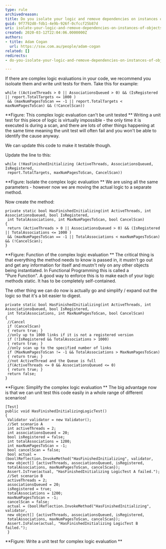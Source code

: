 ```yaml
---
type: rule
archivedreason: 
title: Do you isolate your logic and remove dependencies on instances of objects?
guid: 9f7792d8-fdb1-4e9b-926f-0cfccf25b87d
uri: isolate-your-logic-and-remove-dependencies-on-instances-of-objects
created: 2020-03-12T22:04:06.0000000Z
authors:
- title: Adam Cogan
  url: https://ssw.com.au/people/adam-cogan
related: []
redirects:
- do-you-isolate-your-logic-and-remove-dependencies-on-instances-of-objects

---
```


If there are complex logic evaluations in your code, we recommend you isoloate them and write unit tests for them.
Take this for example:


<!--endintro-->



```
while ((ActiveThreads > 0 || AssociationsQueued > 0) && (IsRegistered || report.TotalTargets <= 1000 )
 && (maxNumPagesToScan == -1 || report.TotalTargets < maxNumPagesToScan) && (!CancelScan))
```




 **Figure: This complex logic evaluation can't be unit tested
** 
Writing a unit test for this piece of logic is virtually impossible - the only time it is executed is during a scan, and there are lots of other things happening at the same time meaning the unit test will often fail and you won't be able to identify the cause anyway.

We can update this code to make it testable though.

Update the line to this:



```
while (!HasFinishedInitializing (ActiveThreads, AssociationsQueued, IsRegistered, 
 report.TotalTargets, maxNumPagesToScan, CancelScan))
```




 **Figure: Isolate the complex logic evaluation
** 
We are using all the same parameters - however now we are moving the actual logic to a separate method.

Now create the method:



```
private static bool HasFinishedInitializing(int ActiveThreads, int AssociationsQueued, bool IsRegistered, 
 int TotalAssociations, int MaxNumPagesToScan, bool CancelScan)
{
 return (ActiveThreads > 0 || AssociationsQueued > 0) && (IsRegistered || TotalAssociations <= 1000 )
 && (maxNumPagesToScan == -1 || TotalAssociations < maxNumPagesToScan) && (!CancelScan);		
}
```




 **Figure: Function of the complex logic evaluation
** 
The critical thing is that everything the method needs to know is passed in, it mustn't go out and get any information for itself and mustn't rely on any other objects being instantiated. In Functional Programming this is called a "Pure Function". A good way to enforce this is to make each of your logic methods static. It has to be completely self-contained.

The other thing we can do now is actually go and simplify / expand out the logic so that it's a bit easier to digest.



```
private static bool HasFinishedInitializing(int ActiveThreads, int AssociationsQueued, bool IsRegistered, 
 int TotalAssociations, int MaxNumPagesToScan, bool CancelScan)
{
 //Cancel
 if (CancelScan) 
 { return true; }
 //only up to 1000 links if it is not a registered version
 if (!IsRegistered && TotalAssociations > 1000) 
 { return true; }
 //only scan up to the specified number of links
 if (MaxNumPagesToScan != -1 && TotalAssociations > MaxNumPagesToScan) 
 { return true; }
 //not ActiveThread and the Queue is full
 if(ActiveThreads <= 0 && AssociationsQueued <= 0) 
 { return true; }
 return false;
}
```


 **Figure: Simplify the complex logic evaluation
** 
The big advantage now is that we can unit test this code easily in a whole range of different scenarios!



```
[Test]
public void HasFinishedInitializingLogicTest()
{
 Validator validator = new Validator();
 //Set scenario A
 int activeThreads = 2;
 int associationsQueued = 20;
 bool isRegistered = false;
 int totalAssociations = 1200;
 int maxNumPagesToScan = -1;
 bool cancelScan = false;
 bool actual = (bool)Reflection.InvokeMethod("HasFinishedInitializing", validator,
 new object[] {activeThreads, associationsQueued, isRegistered,
 totalAssociations, maxNumPagesToScan, cancelScan});
 Assert.IsTrue(actual, "HasFinishedInitializing LogicTest A failed.");
 //Set scenario B
 activeThreads = 2;
 associationsQueued = 20;
 isRegistered = true;
 totalAssociations = 1200;
 maxNumPagesToScan = -1;
 cancelScan = false;
 actual = (bool)Reflection.InvokeMethod("HasFinishedInitializing", validator,
 new object[] {activeThreads, associationsQueued, isRegistered,
 totalAssociations, maxNumPagesToScan, cancelScan});
 Assert.IsFalse(actual, "HasFinishedInitializing LogicTest B failed.");
 }
```




 **Figure: Write a unit test for complex logic evaluation
**
